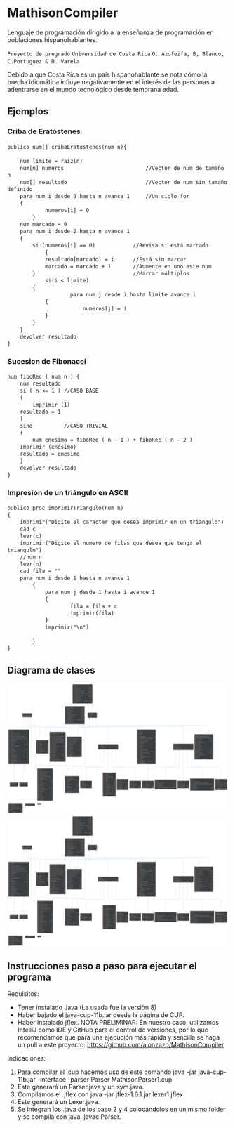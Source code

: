 # MathisonCompiler
Lenguaje de programación dirigido a la enseñanza de programación en poblaciones hispanohablantes.

`Proyecto de pregrado` `Universidad de Costa Rica`
`O. Azofeifa, B, Blanco, C.Portuguez & D. Varela`

Debido a que Costa Rica es un país hispanohablante se nota cómo la brecha
idiomática influye negativamente en el interés de las personas a adentrarse en el
mundo tecnológico desde temprana edad.

## Ejemplos

### Criba de Eratóstenes

```
publico num[] cribaEratostenes(num n){

	num limite = raiz(n)
	num[n] numeros 	                        //Vector de num de tamaño n
	num[] resultado	                        //Vector de num sin tamaño definido
	para num i desde 0 hasta n avance 1		//Un ciclo for
	{
        	numeros[i] = 0
    	}
	num marcado = 0
	para num i desde 2 hasta n avance 1
	{
		si (numeros[i] == 0) 			//Revisa si está marcado
        	{
			resultado[marcado] = i  	//Está sin marcar
			marcado = marcado + 1	    //Aumente en uno este num
		}					            //Marcar múltiplos
        	si(i < limite)
		{
            		para num j desde i hasta limite avance i
			{
                		numeros[j] = i
			}
		}
	}
	devolver resultado
}
```

### Sucesion de Fibonacci

```
num fiboRec ( num n ) {
    num resultado
    si ( n <= 1 ) //CASO BASE 
    {
        imprimir (1)
	resultado = 1
    }
    sino          //CASO TRIVIAL
    {
        num enesimo = fiboRec ( n - 1 ) + fiboRec ( n - 2 )
	imprimir (enesimo)
	resultado = enesimo
    }
    devolver resultado
}
```

### Impresión de un triángulo en ASCII

```
publico proc imprimirTriangulo(num n)
{
	imprimir("Digite el caracter que desea imprimir en un triangulo")
	cad c
	leer(c)
	imprimir("Digite el numero de filas que desea que tenga el triangulo")
	//num n
	leer(n)
	cad fila = ""
	para num i desde 1 hasta n avance 1
    	{
        	para num j desde 1 hasta i avance 1
        	{
            		fila = fila + c
            		imprimir(fila)
        	}
        	imprimir("\n")

    	}
}
```
## Diagrama de clases

![Diagrama de clases](https://raw.githubusercontent.com/alonzazo/MathisonCompiler/master/src/main/resources/Diagrams/diagram.svg?sanitize=true)
<img src="https://raw.githubusercontent.com/alonzazo/MathisonCompiler/master/src/main/resources/Diagrams/diagram.svg?sanitize=true">

## Instrucciones paso a paso para ejecutar el programa
Requisitos:
- Tener instalado Java (La usada fue la versiòn 8)
- Haber bajado el java-cup-11b.jar desde la página de CUP.
- Haber instalado jflex.
NOTA PRELIMINAR: En nuestro caso, utilizamos IntelliJ como IDE y GitHub para el control
de versiones, por lo que recomendamos que para una ejecución más rápida y sencilla se
haga un pull a este proyecto: <https://github.com/alonzazo/MathisonCompiler>

Indicaciones:
1. Para compilar el .cup hacemos uso de este comando
java -jar java-cup-11b.jar -interface -parser Parser MathisonParser1.cup
2. Este generará un Parser.java y un sym.java.
3. Compilamos el .jflex con
java -jar jflex-1.6.1.jar lexer1.jflex
4. Este generará un Lexer.java.
5. Se integran los .java de los paso 2 y 4 colocándolos en un mismo folder y se compila
con java.
javac Parser.
